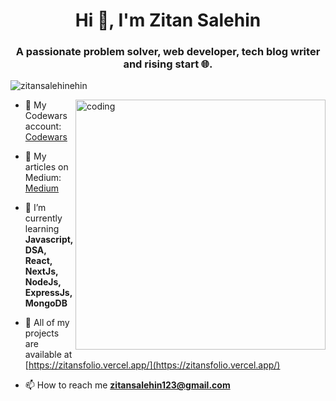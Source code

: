 <h1 align="center">Hi 👋, I'm Zitan Salehin</h1>
<h3 align="center">A passionate problem solver, web developer, tech blog writer and rising start 🌐.</h3>

<p align="left"> <img src="https://komarev.com/ghpvc/?username=zitansalehinehin&label=Profile%20views&color=0e75b6&style=flat" alt="zitansalehinehin" /> </p>
<img align="right" width="400" src="https://i.pinimg.com/originals/e4/26/70/e426702edf874b181aced1e2fa5c6cde.gif" alt="coding">



- 💬 My Codewars account: [Codewars](https://www.codewars.com/users/zitan1)

- 💬 My articles on Medium: [Medium](https://medium.com/@zitansalehin)

- 💬 I’m currently learning <br/> **Javascript, DSA, React, NextJs, NodeJs, ExpressJs, MongoDB**

- 💬 All of my projects are available at <br/> [https://zitansfolio.vercel.app/](https://zitansfolio.vercel.app/)

- 📫 How to reach me **zitansalehin123@gmail.com**




